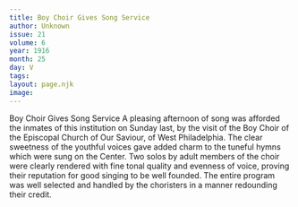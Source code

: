 ```yaml
---
title: Boy Choir Gives Song Service
author: Unknown
issue: 21
volume: 6
year: 1916
month: 25
day: V
tags:
layout: page.njk
image:
---
```

Boy Choir Gives Song Service       A pleasing afternoon of song was afforded the inmates of this institution on Sunday last, by the visit of the Boy Choir of the Episcopal Church of Our Saviour, of West Philadelphia.       The clear sweetness of the youthful voices gave added charm to the tuneful hymns which were sung on the Center.       Two solos by adult members of the choir were clearly rendered with fine tonal quality and evenness of voice, proving their reputation for good singing to be well founded. The entire program was well selected and handled by the choristers in a manner redounding their credit.    
